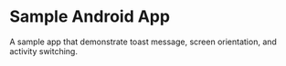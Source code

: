 # Sample Android App
A sample app that demonstrate toast message, screen orientation, and activity switching.

